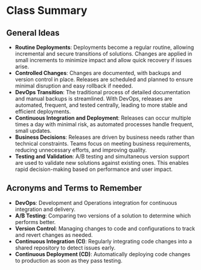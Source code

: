 # Class Summary

## General Ideas

- **Routine Deployments**: Deployments become a regular routine, allowing incremental and secure transitions of solutions. Changes are applied in small increments to minimize impact and allow quick recovery if issues arise.
- **Controlled Changes**: Changes are documented, with backups and version control in place. Releases are scheduled and planned to ensure minimal disruption and easy rollback if needed.
- **DevOps Transition**: The traditional process of detailed documentation and manual backups is streamlined. With DevOps, releases are automated, frequent, and tested centrally, leading to more stable and efficient deployments.
- **Continuous Integration and Deployment**: Releases can occur multiple times a day with minimal risk, as automated processes handle frequent, small updates.
- **Business Decisions**: Releases are driven by business needs rather than technical constraints. Teams focus on meeting business requirements, reducing unnecessary efforts, and improving quality.
- **Testing and Validation**: A/B testing and simultaneous version support are used to validate new solutions against existing ones. This enables rapid decision-making based on performance and user impact.

## Acronyms and Terms to Remember

- **DevOps**: Development and Operations integration for continuous integration and delivery.
- **A/B Testing**: Comparing two versions of a solution to determine which performs better.
- **Version Control**: Managing changes to code and configurations to track and revert changes as needed.
- **Continuous Integration (CI)**: Regularly integrating code changes into a shared repository to detect issues early.
- **Continuous Deployment (CD)**: Automatically deploying code changes to production as soon as they pass testing.

